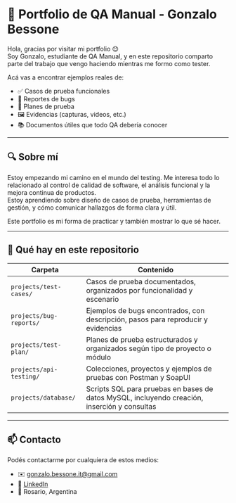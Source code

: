 # 📌 Portfolio de QA Manual - Gonzalo Bessone

Hola, gracias por visitar mi portfolio 😊  
Soy Gonzalo, estudiante de QA Manual, y en este repositorio comparto parte del trabajo que vengo haciendo mientras me formo como tester.

Acá vas a encontrar ejemplos reales de:

- ✅ Casos de prueba funcionales
- 🐞 Reportes de bugs
- 📝 Planes de prueba
- 🖼️ Evidencias (capturas, videos, etc.)
- 📚 Documentos útiles que todo QA debería conocer

---

## 🔍 Sobre mí

Estoy empezando mi camino en el mundo del testing. Me interesa todo lo relacionado al control de calidad de software, el análisis funcional y la mejora continua de productos.  
Estoy aprendiendo sobre diseño de casos de prueba, herramientas de gestión, y cómo comunicar hallazgos de forma clara y útil.

Este portfolio es mi forma de practicar y también mostrar lo que sé hacer.

---
## 📁 Qué hay en este repositorio

| Carpeta         | Contenido                                                                                   |
|-----------------|--------------------------------------------------------------------------------------------|
| `projects/test-cases/`   | Casos de prueba documentados, organizados por funcionalidad y escenario                     |
| `projects/bug-reports/`  | Ejemplos de bugs encontrados, con descripción, pasos para reproducir y evidencias          |
| `projects/test-plan/`    | Planes de prueba estructurados y organizados según tipo de proyecto o módulo               |
| `projects/api-testing/`  | Colecciones, proyectos y ejemplos de pruebas con Postman y SoapUI                            |
| `projects/database/`     | Scripts SQL para pruebas en bases de datos MySQL, incluyendo creación, inserción y consultas|

---

## 📫 Contacto

Podés contactarme por cualquiera de estos medios:

- ✉️ gonzalo.bessone.it@gmail.com  
- 💼 [LinkedIn](https://www.linkedin.com/in/gonzalobessone/)  
- 📍 Rosario, Argentina  
